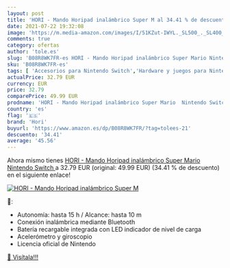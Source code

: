 ```yaml
---
layout: post
title: 'HORI - Mando Horipad inalámbrico Super M al 34.41 % de descuento'
date: 2021-07-22 19:32:08
image: 'https://m.media-amazon.com/images/I/51KZut-IWYL._SL500_._SL400_.jpg'
comments: true
category: ofertas
author: 'tole.es'
slug: 'B08R8WK7FR-es HORI - Mando Horipad inalámbrico Super Mario Nintendo Switch'
sku: 'B08R8WK7FR-es'
tags: [ 'Accesorios para Nintendo Switch','Hardware y juegos para Nintendo Switch','Mandos para Nintendo Switch','Videojuegos','hori','nintendo', ]
actualPrice: 32.79 EUR
currency: EUR
price: 32.79
comparePrice: 49.99 EUR
prodname: 'HORI - Mando Horipad inalámbrico Super Mario  Nintendo Switch '
country: 'es'
flag: '🇪🇸'
brand: 'Hori'
buyurl: 'https://www.amazon.es/dp/B08R8WK7FR/?tag=tolees-21'
descuento: '34.41'
average: '45.56'
---
```


Ahora mismo tienes [HORI - Mando Horipad inalámbrico Super Mario  Nintendo Switch ](https://www.amazon.es/dp/B08R8WK7FR/?tag=tolees-21) a 32.79 EUR (original: 49.99 EUR) (34.41 %  de descuento) en el siguiente enlace!

[![HORI - Mando Horipad inalámbrico Super M](https://m.media-amazon.com/images/I/51KZut-IWYL._SL500_._SL400_.jpg)](https://www.amazon.es/dp/B08R8WK7FR/?tag=tolees-21)

🔎:

- Autonomía: hasta 15 h / Alcance: hasta 10 m
- Conexión inalámbrica mediante Bluetooth
- Batería recargable integrada con LED indicador de nivel de carga
- Acelerómetro y giroscopio
- Licencia oficial de Nintendo

[🛒 Visítala!!!](https://www.amazon.es/dp/B08R8WK7FR/?tag=tolees-21)
